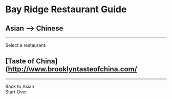 # Bay Ridge Restaurant Guide
## Asian --> Chinese
---
Select a restaurant:
## [Taste of China](http://www.brooklyntasteofchina.com/
---
Back to Asian  
Start Over